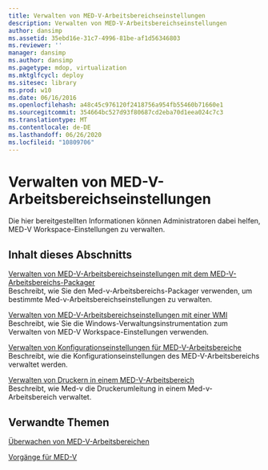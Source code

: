 ```yaml
---
title: Verwalten von MED-V-Arbeitsbereichseinstellungen
description: Verwalten von MED-V-Arbeitsbereichseinstellungen
author: dansimp
ms.assetid: 35ebd16e-31c7-4996-81be-af1d56346803
ms.reviewer: ''
manager: dansimp
ms.author: dansimp
ms.pagetype: mdop, virtualization
ms.mktglfcycl: deploy
ms.sitesec: library
ms.prod: w10
ms.date: 06/16/2016
ms.openlocfilehash: a48c45c976120f2418756a954fb55460b71660e1
ms.sourcegitcommit: 354664bc527d93f80687cd2eba70d1eea024c7c3
ms.translationtype: MT
ms.contentlocale: de-DE
ms.lasthandoff: 06/26/2020
ms.locfileid: "10809706"
---
```

# Verwalten von MED-V-Arbeitsbereichseinstellungen


Die hier bereitgestellten Informationen können Administratoren dabei helfen, MED-V Workspace-Einstellungen zu verwalten.

## Inhalt dieses Abschnitts


<a href="" id="managing-med-v-workspace-settings-by-using-the-med-v-workspace-packager"></a>[Verwalten von MED-V-Arbeitsbereichseinstellungen mit dem MED-V-Arbeitsbereichs-Packager](managing-med-v-workspace-settings-by-using-the-med-v-workspace-packager.md)  
Beschreibt, wie Sie den Med-v-Arbeitsbereichs-Packager verwenden, um bestimmte Med-v-Arbeitsbereichseinstellungen zu verwalten.

<a href="" id="managing-med-v-workspace-settings-by-using-a-wmi"></a>[Verwalten von MED-V-Arbeitsbereichseinstellungen mit einer WMI](managing-med-v-workspace-settings-by-using-a-wmi.md)  
Beschreibt, wie Sie die Windows-Verwaltungsinstrumentation zum Verwalten von MED-V Workspace-Einstellungen verwenden.

<a href="" id="managing-med-v-workspace-configuration-settings"></a>[Verwalten von Konfigurationseinstellungen für MED-V-Arbeitsbereiche](managing-med-v-workspace-configuration-settings.md)  
Beschreibt, wie die Konfigurationseinstellungen des MED-V-Arbeitsbereichs verwaltet werden.

<a href="" id="managing-printers-on-a-med-v-workspace"></a>[Verwalten von Druckern in einem MED-V-Arbeitsbereich](managing-printers-on-a-med-v-workspace.md)  
Beschreibt, wie Med-v die Druckerumleitung in einem Med-v-Arbeitsbereich verwaltet.

## Verwandte Themen


[Überwachen von MED-V-Arbeitsbereichen](monitor-med-v-workspaces.md)

[Vorgänge für MED-V](operations-for-med-v.md)

 

 






